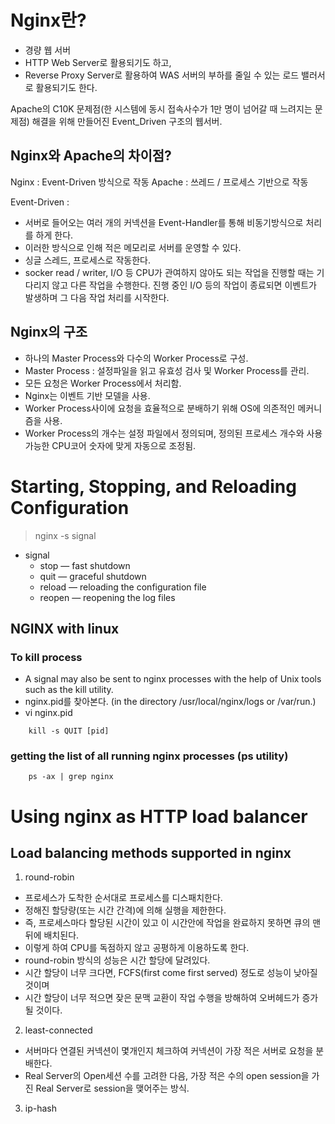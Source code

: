 
# Nginx란?
- 경량 웹 서버
- HTTP Web Server로 활용되기도 하고,
- Reverse Proxy Server로 활용하여 WAS 서버의 부하를 줄일 수 있는 로드 밸러서로 활용되기도 한다.

Apache의 C10K 문제점(한 시스템에 동시 접속사수가 1만 명이 넘어갈 때 느려지는 문제점) 해결을 위해 만들어진 Event_Driven 구조의 웹서버.

## Nginx와 Apache의 차이점?
Nginx : Event-Driven 방식으로 작동
Apache : 쓰레드 / 프로세스 기반으로 작동

Event-Driven :
- 서버로 들어오는 여러 개의 커넥션을 Event-Handler를 통해 비동기방식으로 처리를 하게 한다.
- 이러한 방식으로 인해 적은 메모리로 서버를 운영할 수 있다.
- 싱글 스레드, 프로세스로 작동한다.
- socker read / writer, I/O 등 CPU가 관여하지 않아도 되는 작업을 진행할 때는 기다리지 않고 다른 작업을 수행한다. 진행 중인 I/O 등의 작업이 종료되면 이벤트가 발생하며 그 다음 작업 처리를 시작한다.

## Nginx의 구조
- 하나의 Master Process와 다수의 Worker Process로 구성.
- Master Process : 설정파일을 읽고 유효성 검사 및 Worker Process를 관리.
- 모든 요청은 Worker Process에서 처리함.
- Nginx는 이벤트 기반 모델을 사용.
- Worker Process사이에 요청을 효율적으로 분배하기 위해 OS에 의존적인 메커니즘을 사용.
- Worker Process의 개수는 설정 파일에서 정의되며, 정의된 프로세스 개수와 사용 가능한 CPU코어 숫자에 맞게 자동으로 조정됨.


# Starting, Stopping, and Reloading Configuration
> nginx -s signal

- signal
    - stop — fast shutdown
    - quit — graceful shutdown
    - reload — reloading the configuration file
    - reopen — reopening the log files

## NGINX with linux
### To kill process
- A signal may also be sent to nginx processes with the help of Unix tools such as the kill utility.
- nginx.pid를 찾아본다. (in the directory /usr/local/nginx/logs or /var/run.)
- vi nginx.pid

```
    kill -s QUIT [pid]
```

### getting the list of all running nginx processes (ps utility)
```
    ps -ax | grep nginx
```

# Using nginx as HTTP load balancer

## Load balancing methods supported in nginx
1. round-robin
- 프로세스가 도착한 순서대로 프로세스를 디스패치한다.
- 정해진 할당량(또는 시간 간격)에 의해 실행을 제한한다.
- 즉, 프로세스마다 할당된 시간이 있고 이 시간안에 작업을 완료하지 못하면 큐의 맨 뒤에 배치된다.
- 이렇게 하여 CPU를 독점하지 않고 공평하게 이용하도록 한다.
- round-robin 방식의 성능은 시간 할당에 달려있다.
- 시간 할당이 너무 크다면, FCFS(first come first served) 정도로 성능이 낮아질 것이며
- 시간 할당이 너무 적으면 잦은 문맥 교환이 작업 수행을 방해하여 오버헤드가 증가될 것이다.
2. least-connected
- 서버마다 연결된 커넥션이 몇개인지 체크하여 커넥션이 가장 적은 서버로 요청을 분배한다.
- Real Server의 Open세션 수를 고려한 다음, 가장 적은 수의 open session을 가진 Real Server로 session을 맺어주는 방식.
3. ip-hash